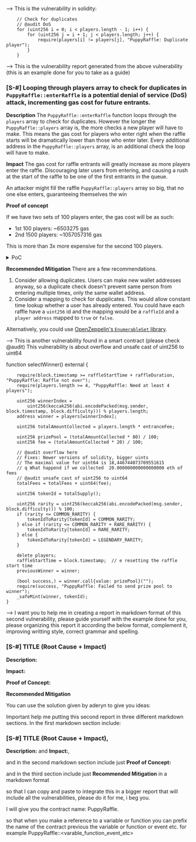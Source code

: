 --> This is the vulnerability in solidity:

        // Check for duplicates
        // @audit DoS 
        for (uint256 i = 0; i < players.length - 1; i++) {                         
            for (uint256 j = i + 1; j < players.length; j++) {                     
                require(players[i] != players[j], "PuppyRaffle: Duplicate player");
            }                                                                      
        }

--> This is the vulnerability report generated from the above vulnerability (this is an example done for you to take as a guide)

### [S-#] Looping through players array to check for duplicates in `PuppyRaffle::enterRaffle` is a potential denial of service (DoS) attack, incrementing gas cost for future entrants.

**Description** The `PuppyRaffle::enterRaffle` function loops through the `players` array to check for duplicates. However the longer the `PuppyRaffle::players` array is, the more checks a new player will have to make. This means the gas cost for players who enter right when the raffle starts will be dramatically lower than those who enter later. Every additional address in the `PuppyRaffle::players` array, is an additional check the loop will have to make.  

**Impact** The gas cost for raffle entrants will greatly increase as more players enter the raffle. Discouraging later users from entering, and causing a rush at the start of the raffle to be one of the first entrants in the queue.

An attacker might fill the raffle `PuppyRaffle::players` array so big, that no one else enters, guaranteeing themselves the win 

**Proof of concept**

If we have two sets of 100 players enter, the gas cost will be as such:
- 1st 100 players: ~6503275 gas 
- 2nd 1500 players: ~1057057316 gas 

This is more than 3x more expensive for the second 100 players.

<details>
<summary>PoC</summary>

Place the following test into `PuppyRaffleTest.t.sol`




</details>

**Recommended Mitigation** There are a few recommendations.

1. Consider allowing duplicates. Users can make new wallet addresses anyway, so a duplicate check doesn't prevent same person from entering multiple times, only the same wallet address. 
2. Consider a mapping to check for dupplicates. This would allow constant time lookup whether a user has already entered. You could have each raffle have a `uint256` id and the mapping would be a `raffleId` and a `player address` mapped to `true` or `false`.


Alternatively, you could use [OpenZeppelin's `EnumerableSet` library](https://docs.openzeppelin.com/contracts/4.x/api/utils#EnumerableSet).

--> This is another vulnerability found in a smart contract
(please check @audit)
This vulnerability is about overflow and unsafe cast of uint256 to uint64

function selectWinner() external {
        
        require(block.timestamp >= raffleStartTime + raffleDuration, "PuppyRaffle: Raffle not over");
        require(players.length >= 4, "PuppyRaffle: Need at least 4 players");

        uint256 winnerIndex =
            uint256(keccak256(abi.encodePacked(msg.sender, block.timestamp, block.difficulty))) % players.length;
        address winner = players[winnerIndex];

        uint256 totalAmountCollected = players.length * entranceFee;

        uint256 prizePool = (totalAmountCollected * 80) / 100;
        uint256 fee = (totalAmountCollected * 20) / 100;

        // @audit overflow here 
        // Fixes: Newer versions of solidity, bigger uints
        // The maximal value for uint64 is 18,446744073709551615
        // q What happend if we collected  20.000000000000000000 eth of fees
        // @audit unsafe cast of uint256 to uint64
        totalFees = totalFees + uint64(fee);

        uint256 tokenId = totalSupply();

        uint256 rarity = uint256(keccak256(abi.encodePacked(msg.sender, block.difficulty))) % 100;
        if (rarity <= COMMON_RARITY) {
            tokenIdToRarity[tokenId] = COMMON_RARITY;
        } else if (rarity <= COMMON_RARITY + RARE_RARITY) {
            tokenIdToRarity[tokenId] = RARE_RARITY;
        } else {
            tokenIdToRarity[tokenId] = LEGENDARY_RARITY;
        }

        delete players; 
        raffleStartTime = block.timestamp;  // e resetting the raffle start time
        previousWinner = winner;    
         
        (bool success,) = winner.call{value: prizePool}("");
        require(success, "PuppyRaffle: Failed to send prize pool to winner");
        _safeMint(winner, tokenId);
    }

--> I want you to help me in creating a report in markdown format of this second vulnerability, please guide yourself with the example done for you, please organizing this report it according the below format, complement it, improving writting style, correct grammar and spelling. 

### [S-#] TITLE (Root Cause + Impact)

**Description:**

**Impact:**

**Proof of Concept:**

**Recommended Mitigation**


You can use the solution given by aderyn to give you ideas:

Important help me putting this second report in three different markdown sections. 
In the first markdown section include: 
### [S-#] TITLE (Root Cause + Impact), 
**Description:** and 
**Impact:**, 

and in the second markdown section include just 
**Proof of Concept:** 

and in the third section include just 
**Recommended Mitigation** 
in a markdown format

so that I can copy and paste to integrate this in a bigger report that will include all the vulnerabilities, please do it for me, i beg you.

I will give you the contract name: PuppyRaffle.

so that when you make a reference to a variable or function you can prefix the name of the contract previous the variable or function or event etc. for example PuppyRaffle::<varable_function_event_etc>